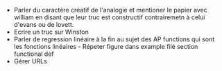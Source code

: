 - Parler du caractère créatif de l'analogie et mentioner le papier avec william
  en disant que leur truc est constructif contrairemetn à celui d'evans ou de
  lovett.
- Ecrire un truc sur Winston
- Parler de regression linéaire à la fin au sujet des AP functions qui sont les
  fonctions linéaires - Répeter figure dans example filé section functional def
- Gérer URLs
